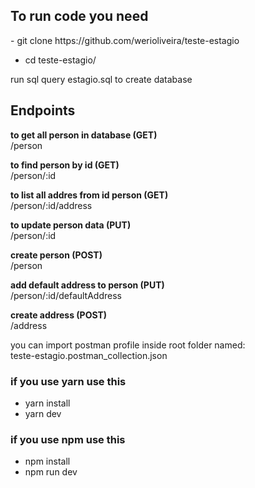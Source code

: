 <h2>
To run code you need</h2>
- git clone https://github.com/werioliveira/teste-estagio

- cd teste-estagio/

run sql query estagio.sql to create database


## Endpoints <br>
**to get all person in database (GET)** <br>
/person

**to find person by id (GET)** <br>
/person/:id

**to list all addres from id person (GET)** <br>
/person/:id/address

**to update person data (PUT)** <br>
/person/:id

**create person (POST)**<br>
/person

**add default address to person (PUT)**<br>
/person/:id/defaultAddress

**create address (POST)**<br>
/address

you can import postman profile inside root folder named: <br>
teste-estagio.postman_collection.json

<h3>if you use yarn use this</h3>

- yarn install
- yarn dev
<h3>if you use npm use this</h3>

- npm install
- npm run dev